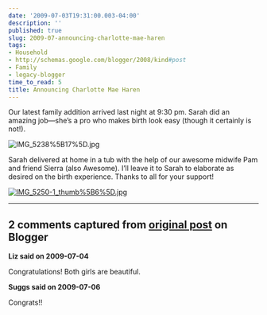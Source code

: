 ```yaml
---
date: '2009-07-03T19:31:00.003-04:00'
description: ''
published: true
slug: 2009-07-announcing-charlotte-mae-haren
tags:
- Household
- http://schemas.google.com/blogger/2008/kind#post
- Family
- legacy-blogger
time_to_read: 5
title: Announcing Charlotte Mae Haren
---
```



Our latest family addition arrived last night at 9:30 pm. Sarah did an amazing job—she’s a pro who makes birth look easy (though it certainly is not!).  

![IMG_5238%5B17%5D.jpg](IMG_5238%5B17%5D.jpg)  

Sarah delivered at home in a tub with the help of our awesome midwife Pam and friend Sierra (also Awesome). I’ll leave it to Sarah to elaborate as desired on the birth experience. Thanks to all for your support!  

<a href="http://lh5.ggpht.com/_IKD9WtY5kxU/Sk6UmHbak1I/AAAAAAAAAOY/ANELFuIgOVg/s1600-h/IMG_5252-1%5B28%5D.jpg" target="_blank">![IMG_5250-1_thumb%5B6%5D.jpg](IMG_5250-1_thumb%5B6%5D.jpg)</a>

---

## 2 comments captured from [original post](https://blog.wassupy.com/2009/07/announcing-charlotte-mae-haren.html) on Blogger

**Liz said on 2009-07-04**

Congratulations! Both girls are beautiful.

**Suggs said on 2009-07-06**

Congrats!!

